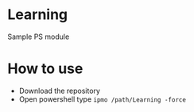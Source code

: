 # Learning
Sample PS module

# How to use

 - Download the repository
 - Open powershell type `ipmo /path/Learning -force`